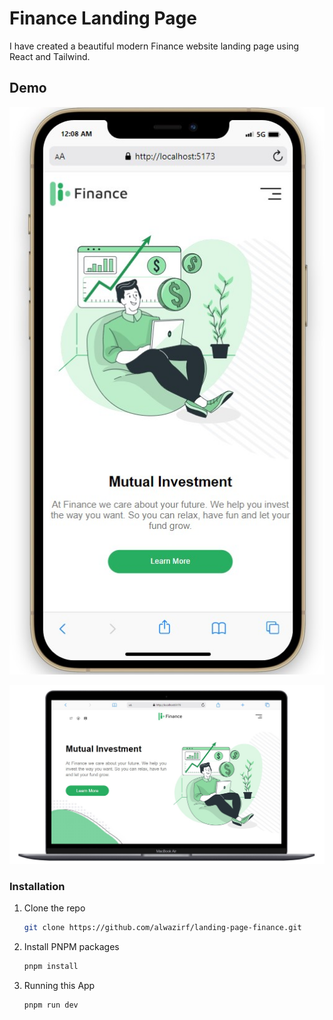 # Finance Landing Page

I have created a beautiful modern Finance website landing page using React and Tailwind.

## Demo

![alt text](public/assets/mobile.jpg)

![alt text](public/assets/DekstopVersion.jpg)

### Installation

1. Clone the repo
   ```sh
   git clone https://github.com/alwazirf/landing-page-finance.git
   ```
2. Install PNPM packages
   ```sh
   pnpm install
   ```
3. Running this App
   ```sh
   pnpm run dev
   ```
